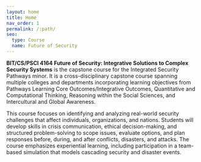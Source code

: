 ```yaml
---
layout: home
title: Home
nav_order: 1
permalink: /:path/
seo:
  type: Course
  name: Future of Security
---
```


**BIT/CS/PSCI 4164 Future of Security: Integrative Solutions to Complex Security Systems** is the capstone course for the Integrated Security Pathways minor. It is a cross-disciplinary capstone course spanning multiple colleges and departments incorporating learning objectives from Pathways Learning Core Outcomes/Integrative Outcomes, Quantitative and Computational Thinking, Reasoning within the Social Sciences, and Intercultural and Global Awareness.

This course focuses on identifying and analyzing real-world security challenges that affect individuals, organizations, and nations. Students will develop skills in crisis communication, ethical decision-making, and structured problem-solving to scope issues, evaluate options, and plan responses before, during, and after conflicts, disasters, and attacks. The course emphasizes experiential learning, including participation in a team-based simulation that models cascading security and disaster events.


<!-- # Announcements

{% assign announcements = site.announcements | reverse %}
{% for announcement in announcements %}
{{ announcement }}
{% endfor %} -->
